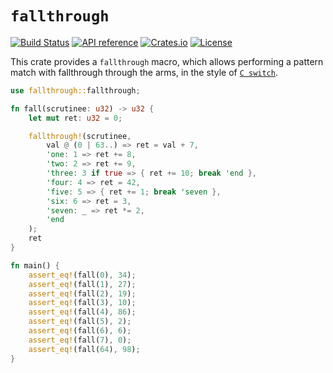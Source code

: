 # `fallthrough`

[![Build Status](https://github.com/Jules-Bertholet/fallthrough/actions/workflows/actions.yml/badge.svg)](https://github.com/Jules-Bertholet/fallthrough/actions) [![API reference](https://img.shields.io/docsrs/fallthrough)](https://docs.rs/fallthrough/) [![Crates.io](https://img.shields.io/crates/v/fallthrough)](https://crates.io/crates/fallthrough) [![License](https://img.shields.io/crates/l/fallthrough.svg)](https://github.com/Jules-Bertholet/fallthrough#license)

This crate provides a `fallthrough` macro, which allows performing a pattern match with fallthrough through the arms, in the style of [`C switch`](https://en.cppreference.com/w/c/language/switch).

```rust
use fallthrough::fallthrough;

fn fall(scrutinee: u32) -> u32 {
    let mut ret: u32 = 0;

    fallthrough!(scrutinee,
        val @ (0 | 63..) => ret = val + 7,
        'one: 1 => ret += 8,
        'two: 2 => ret += 9,
        'three: 3 if true => { ret += 10; break 'end },
        'four: 4 => ret = 42,
        'five: 5 => { ret += 1; break 'seven },
        'six: 6 => ret = 3,
        'seven: _ => ret *= 2,
        'end
    );
    ret
}

fn main() {
    assert_eq!(fall(0), 34);
    assert_eq!(fall(1), 27);
    assert_eq!(fall(2), 19);
    assert_eq!(fall(3), 10);
    assert_eq!(fall(4), 86);
    assert_eq!(fall(5), 2);
    assert_eq!(fall(6), 6);
    assert_eq!(fall(7), 0);
    assert_eq!(fall(64), 98);
}
```
